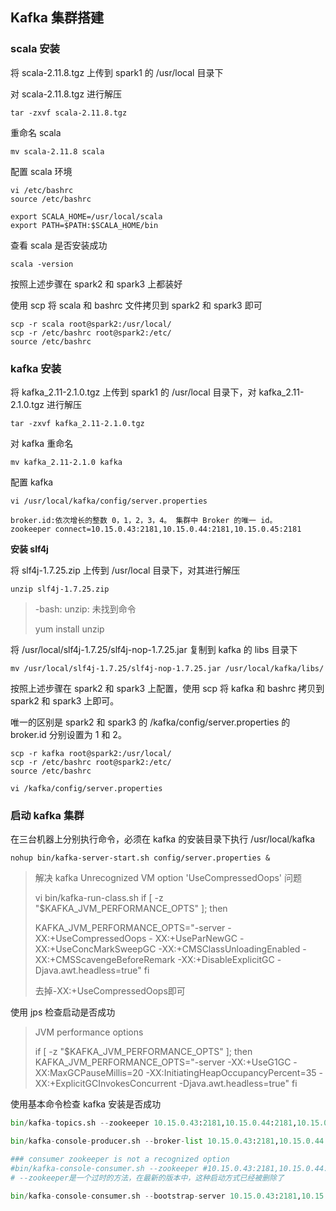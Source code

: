 ## Kafka 集群搭建

### scala 安装

将 scala-2.11.8.tgz 上传到 spark1 的 /usr/local 目录下

对 scala-2.11.8.tgz 进行解压

````
tar -zxvf scala-2.11.8.tgz
````

重命名 scala

```
mv scala-2.11.8 scala
```

配置 scala 环境

````
vi /etc/bashrc
source /etc/bashrc

export SCALA_HOME=/usr/local/scala
export PATH=$PATH:$SCALA_HOME/bin
````

查看 scala 是否安装成功

````
scala -version
````

按照上述步骤在 spark2 和 spark3 上都装好

使用 scp 将 scala 和 bashrc 文件拷贝到 spark2 和 spark3 即可

````
scp -r scala root@spark2:/usr/local/
scp -r /etc/bashrc root@spark2:/etc/
source /etc/bashrc
````

### kafka 安装

将 kafka_2.11-2.1.0.tgz 上传到 spark1 的 /usr/local 目录下，对 kafka_2.11-2.1.0.tgz 进行解压

````
tar -zxvf kafka_2.11-2.1.0.tgz
````

对 kafka 重命名

````
mv kafka_2.11-2.1.0 kafka
````

配置 kafka

````
vi /usr/local/kafka/config/server.properties

broker.id:依次增长的整数 0，1，2，3，4。 集群中 Broker 的唯一 id。
zookeeper connect=10.15.0.43:2181,10.15.0.44:2181,10.15.0.45:2181
````

**安装 slf4j**

将 slf4j-1.7.25.zip 上传到 /usr/local 目录下，对其进行解压

````
unzip slf4j-1.7.25.zip
````
>-bash: unzip: 未找到命令
>
>yum install unzip

将 /usr/local/slf4j-1.7.25/slf4j-nop-1.7.25.jar 复制到 kafka 的 libs 目录下

````
mv /usr/local/slf4j-1.7.25/slf4j-nop-1.7.25.jar /usr/local/kafka/libs/
````

按照上述步骤在 spark2 和 spark3 上配置，使用 scp 将 kafka 和 bashrc 拷贝到 spark2 和 spark3 上即可。

唯一的区别是 spark2 和 spark3 的 /kafka/config/server.properties 的 broker.id 分别设置为 1 和 2。

````
scp -r kafka root@spark2:/usr/local/
scp -r /etc/bashrc root@spark2:/etc/
source /etc/bashrc

vi /kafka/config/server.properties
````

### 启动 kafka 集群

在三台机器上分别执行命令，必须在 kafka 的安装目录下执行 /usr/local/kafka

````
nohup bin/kafka-server-start.sh config/server.properties &
````

> 解决 kafka Unrecognized VM option 'UseCompressedOops' 问题
>
> vi bin/kafka-run-class.sh
>  if [ -z "$KAFKA_JVM_PERFORMANCE_OPTS" ]; then 
>
> KAFKA_JVM_PERFORMANCE_OPTS="-server -XX:+UseCompressedOops - XX:+UseParNewGC -XX:+UseConcMarkSweepGC -XX:+CMSClassUnloadingEnabled - XX:+CMSScavengeBeforeRemark -XX:+DisableExplicitGC -Djava.awt.headless=true"
>  fi 
>
> 去掉-XX:+UseCompressedOops即可 

使用 jps 检查启动是否成功

>JVM performance options
>
>if [ -z "$KAFKA_JVM_PERFORMANCE_OPTS" ]; then
> KAFKA_JVM_PERFORMANCE_OPTS="-server -XX:+UseG1GC -XX:MaxGCPauseMillis=20 -XX:InitiatingHeapOccupancyPercent=35 -XX:+ExplicitGCInvokesConcurrent -Djava.awt.headless=true"
>fi

使用基本命令检查 kafka 安装是否成功

````python
bin/kafka-topics.sh --zookeeper 10.15.0.43:2181,10.15.0.44:2181,10.15.0.45:2181 --topic Test --replication-factor 1 --partitions 1 --create

bin/kafka-console-producer.sh --broker-list 10.15.0.43:2181,10.15.0.44:2181,10.15.0.45:2181 --topic Test

### consumer zookeeper is not a recognized option
#bin/kafka-console-consumer.sh --zookeeper #10.15.0.43:2181,10.15.0.44:2181,10.15.0.45:2181 --topic Test --from-beginning
# --zookeeper是一个过时的方法，在最新的版本中，这种启动方式已经被删除了

bin/kafka-console-consumer.sh --bootstrap-server 10.15.0.43:2181,10.15.0.44:2181,10.15.0.45:2181 --topic Test --from-beginning
````

